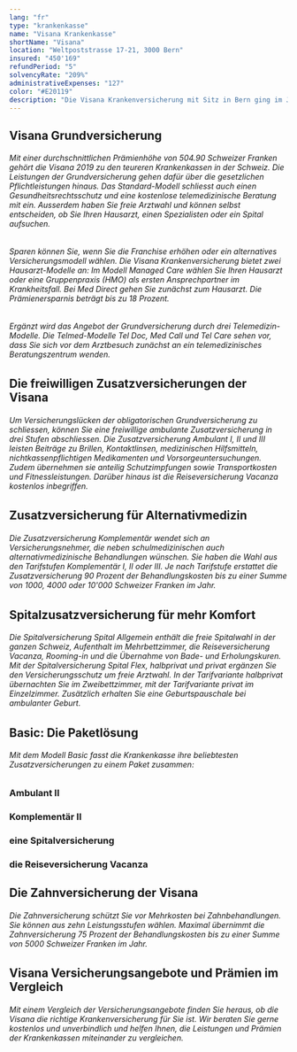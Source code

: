 ```yaml
---
lang: "fr"
type: "krankenkasse"
name: "Visana Krankenkasse"
shortName: "Visana"
location: "Weltpoststrasse 17-21, 3000 Bern"
insured: "450'169"
refundPeriod: "5"
solvencyRate: "209%"
administrativeExpenses: "127"
color: "#E20119"
description: "Die Visana Krankenversicherung mit Sitz in Bern ging im Jahr 1996 aus dem Zusammenschluss der Versicherer KKB, Grütli und Evidenzia hervor. Sie zählt aktuell 698'000 Versicherungsnehmer in der obligatorischen Grundversicherung, das entspricht einem Marktanteil von 7,3 Prozent. Der Prämienertrag beläuft sich auf rund 3,3 Milliarden Schweizer Franken. Neben der Grundversicherung bietet die Krankenkasse auch diverse freiwillige Zusatzversicherungen an."
---
```


## Visana Grundversicherung

###### Mit einer durchschnittlichen Prämienhöhe von 504.90 Schweizer Franken gehört die Visana 2019 zu den teureren Krankenkassen in der Schweiz. Die Leistungen der Grundversicherung gehen dafür über die gesetzlichen Pflichtleistungen hinaus. Das Standard-Modell schliesst auch einen Gesundheitsrechtsschutz und eine kostenlose telemedizinische Beratung mit ein. Ausserdem haben Sie freie Arztwahl und können selbst entscheiden, ob Sie Ihren Hausarzt, einen Spezialisten oder ein Spital aufsuchen.

###### Sparen können Sie, wenn Sie die Franchise erhöhen oder ein alternatives Versicherungsmodell wählen. Die Visana Krankenversicherung bietet zwei Hausarzt-Modelle an: Im Modell Managed Care wählen Sie Ihren Hausarzt oder eine Gruppenpraxis (HMO) als ersten Ansprechpartner im Krankheitsfall. Bei Med Direct gehen Sie zunächst zum Hausarzt. Die Prämienersparnis beträgt bis zu 18 Prozent.

###### Ergänzt wird das Angebot der Grundversicherung durch drei Telemedizin-Modelle. Die Telmed-Modelle Tel Doc, Med Call und Tel Care sehen vor, dass Sie sich vor dem Arztbesuch zunächst an ein telemedizinisches Beratungszentrum wenden.

## Die freiwilligen Zusatzversicherungen der Visana

###### Um Versicherungslücken der obligatorischen Grundversicherung zu schliessen, können Sie eine freiwillige ambulante Zusatzversicherung in drei Stufen abschliessen. Die Zusatzversicherung Ambulant I, II und III leisten Beiträge zu Brillen, Kontaktlinsen, medizinischen Hilfsmitteln, nichtkassenpflichtigen Medikamenten und Vorsorgeuntersuchungen. Zudem übernehmen sie anteilig Schutzimpfungen sowie Transportkosten und Fitnessleistungen. Darüber hinaus ist die Reiseversicherung Vacanza kostenlos inbegriffen.

## Zusatzversicherung für Alternativmedizin

###### Die Zusatzversicherung Komplementär wendet sich an Versicherungsnehmer, die neben schulmedizinischen auch alternativmedizinische Behandlungen wünschen. Sie haben die Wahl aus den Tarifstufen Komplementär I, II oder III. Je nach Tarifstufe erstattet die Zusatzversicherung 90 Prozent der Behandlungskosten bis zu einer Summe von 1000, 4000 oder 10'000 Schweizer Franken im Jahr.

## Spitalzusatzversicherung für mehr Komfort

###### Die Spitalversicherung Spital Allgemein enthält die freie Spitalwahl in der ganzen Schweiz, Aufenthalt im Mehrbettzimmer, die Reiseversicherung Vacanza, Rooming-in und die Übernahme von Bade- und Erholungskuren. Mit der Spitalversicherung Spital Flex, halbprivat und privat ergänzen Sie den Versicherungsschutz um freie Arztwahl. In der Tarifvariante halbprivat übernachten Sie im Zweibettzimmer, mit der Tarifvariante privat im Einzelzimmer. Zusätzlich erhalten Sie eine Geburtspauschale bei ambulanter Geburt.

## Basic: Die Paketlösung

###### Mit dem Modell Basic fasst die Krankenkasse ihre beliebtesten Zusatzversicherungen zu einem Paket zusammen:

### Ambulant II

### Komplementär II

### eine Spitalversicherung

### die Reiseversicherung Vacanza

## Die Zahnversicherung der Visana

###### Die Zahnversicherung schützt Sie vor Mehrkosten bei Zahnbehandlungen. Sie können aus zehn Leistungsstufen wählen. Maximal übernimmt die Zahnversicherung 75 Prozent der Behandlungskosten bis zu einer Summe von 5000 Schweizer Franken im Jahr.

## Visana Versicherungsangebote und Prämien im Vergleich

###### Mit einem Vergleich der Versicherungsangebote finden Sie heraus, ob die Visana die richtige Krankenversicherung für Sie ist. Wir beraten Sie gerne kostenlos und unverbindlich und helfen Ihnen, die Leistungen und Prämien der Krankenkassen miteinander zu vergleichen.
